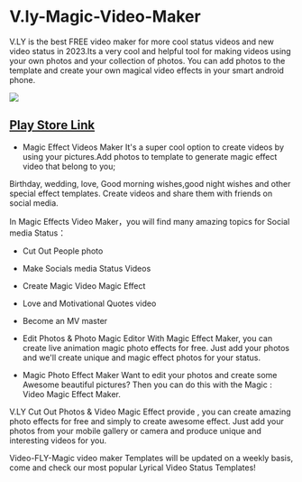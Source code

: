 # V.ly-Magic-Video-Maker
V.LY is the best FREE video maker for more cool status videos and new video status in 2023.Its a very cool and helpful tool for making videos using your own photos and your collection of photos. You can add photos to the template and create your own magical video effects in your smart android phone.

![](https://play-lh.googleusercontent.com/sjv8FRt6uIWj5feZTxcDasXImqUhXWHXbBqFJe48Qt0jjifzpZop09aNQLJ6LkyZXsc=w240-h480-rw)

## [Play Store Link](https://play.google.com/store/apps/details?id=com.vflylyrical.vidolyrical)

* Magic Effect Videos Maker
It's a super cool option to create videos by using your pictures.Add photos to template to generate magic effect video that belong to you;

Birthday, wedding, love, Good morning wishes,good night wishes and other special effect templates.
Create videos and share them with friends on social media.

In Magic Effects Video Maker，you will find many amazing topics for Social media Status：
* Cut Out People photo
* Make Socials media Status Videos
* Create Magic Video Magic Effect
* Love and Motivational Quotes video
* Become an MV master

* Edit Photos & Photo Magic Editor
With Magic Effect Maker, you can create live animation magic photo effects for free. Just add your photos and we'll create unique and magic effect photos for your status.

* Magic Photo Effect Maker
Want to edit your photos and create some Awesome beautiful pictures? Then you can do this with the Magic : Video Magic Effect Maker.

V.LY Cut Out Photos & Video Magic Effect provide , you can create amazing photo effects for free and simply to create awesome effect. Just add your photos from your mobile gallery or camera and produce unique and interesting videos for you.

Video-FLY-Magic video maker Templates will be updated on a weekly basis, come and check our most popular Lyrical Video Status Templates!

